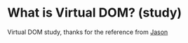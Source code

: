# What is Virtual DOM? (study)

Virtual DOM study, thanks for the reference from <a target="_blank" href="https://dev.to/ycmjason/building-a-simple-virtual-dom-from-scratch-3d05">Jason</a>
